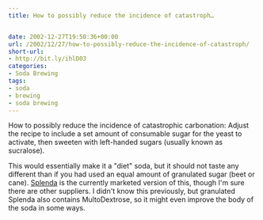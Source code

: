 ```yaml
---
title: How to possibly reduce the incidence of catastroph…


date: 2002-12-27T19:50:36+00:00
url: /2002/12/27/how-to-possibly-reduce-the-incidence-of-catastroph/
short-url:
- http://bit.ly/ihlD03
categories:
- Soda Brewing
tags:
- soda
- brewing
- soda brewing
---
```

How to possibly reduce the incidence of catastrophic carbonation: Adjust the recipe to include a set amount of consumable sugar for the yeast to activate, then sweeten with left-handed sugars (usually known as sucralose).

This would essentially make it a "diet" soda, but it should not taste any different than if you had used an equal amount of granulated sugar (beet or cane). <a href="http://www.splenda.com/">Splenda</a> is the currently marketed version of this, though I'm sure there are other suppliers. I didn't know this previously, but granulated Splenda also contains MultoDextrose, so it might even improve the body of the soda in some ways.